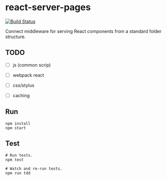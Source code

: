 # react-server-pages

[![Build Status](https://travis-ci.org/philcockfield/react-server-pages.svg?branch=master)](https://travis-ci.org/philcockfield/react-server-pages)

Connect middleware for serving React components from a standard folder structure.

## TODO
- [ ] js (common scrip)
- [ ] webpack react
- [ ] css/stylus
- [ ] caching


## Run
    npm install
    npm start


## Test
    # Run tests.
    npm test

    # Watch and re-run tests.
    npm run tdd
